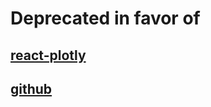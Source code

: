# Deprecated in favor of
## [react-plotly](https://plot.ly/products/react/)


## [github](https://github.com/plotly/react-plotly.js)
